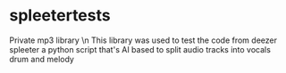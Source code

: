 # spleetertests
Private mp3 library
\n
This library was used to test the code from deezer spleeter a python script that's AI based to split  audio tracks into vocals drum and melody
